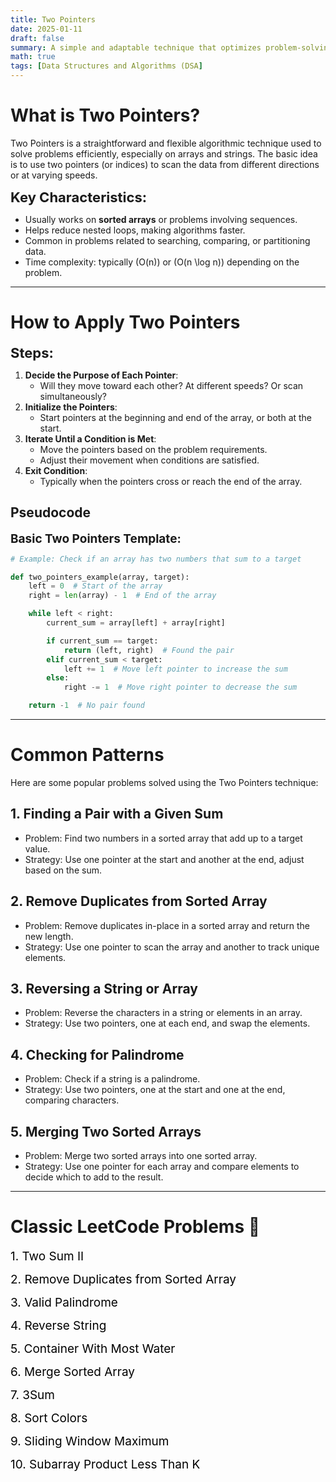 ```yaml
---
title: Two Pointers
date: 2025-01-11
draft: false
summary: A simple and adaptable technique that optimizes problem-solving by scanning arrays efficiently
math: true
tags: [Data Structures and Algorithms (DSA]
---
```


# **What is Two Pointers?**
Two Pointers is a straightforward and flexible algorithmic technique used to solve problems efficiently, especially on arrays and strings. The basic idea is to use two pointers (or indices) to scan the data from different directions or at varying speeds.

<span style="font-size: 22px;"><strong>Key Characteristics:</strong></span>
- Usually works on **sorted arrays** or problems involving sequences.
- Helps reduce nested loops, making algorithms faster.
- Common in problems related to searching, comparing, or partitioning data.
- Time complexity: typically \(O(n)\) or \(O(n \log n)\) depending on the problem.

---

# **How to Apply Two Pointers**
<span style="font-size: 22px;"><strong>Steps:</strong></span>
1. **Decide the Purpose of Each Pointer**:
   - Will they move toward each other? At different speeds? Or scan simultaneously?
2. **Initialize the Pointers**:
   - Start pointers at the beginning and end of the array, or both at the start.
3. **Iterate Until a Condition is Met**:
   - Move the pointers based on the problem requirements.
   - Adjust their movement when conditions are satisfied.
4. **Exit Condition**:
   - Typically when the pointers cross or reach the end of the array.

## **Pseudocode**
<span style="font-size: 19px;"><strong>Basic Two Pointers Template:</strong></span>
```python
# Example: Check if an array has two numbers that sum to a target

def two_pointers_example(array, target):
    left = 0  # Start of the array
    right = len(array) - 1  # End of the array

    while left < right:
        current_sum = array[left] + array[right]

        if current_sum == target:
            return (left, right)  # Found the pair
        elif current_sum < target:
            left += 1  # Move left pointer to increase the sum
        else:
            right -= 1  # Move right pointer to decrease the sum

    return -1  # No pair found
```

---

# **Common Patterns**
Here are some popular problems solved using the Two Pointers technique:

## 1. **Finding a Pair with a Given Sum**
- Problem: Find two numbers in a sorted array that add up to a target value.
- Strategy: Use one pointer at the start and another at the end, adjust based on the sum.

## 2. **Remove Duplicates from Sorted Array**
- Problem: Remove duplicates in-place in a sorted array and return the new length.
- Strategy: Use one pointer to scan the array and another to track unique elements.

## 3. **Reversing a String or Array**
- Problem: Reverse the characters in a string or elements in an array.
- Strategy: Use two pointers, one at each end, and swap the elements.

## 4. **Checking for Palindrome**
- Problem: Check if a string is a palindrome.
- Strategy: Use two pointers, one at the start and one at the end, comparing characters.

## 5. **Merging Two Sorted Arrays**
- Problem: Merge two sorted arrays into one sorted array.
- Strategy: Use one pointer for each array and compare elements to decide which to add to the result.

---

# **Classic LeetCode Problems 🔗**
<span style="font-size: 19px;"><a href="https://leetcode.com/problems/two-sum-ii-input-array-is-sorted/" style="color: black; text-decoration: none;" onmouseover="this.style.color='blue'" onmouseout="this.style.color='black'">1. Two Sum II</a></span>

<span style="font-size: 19px;"><a href="https://leetcode.com/problems/remove-duplicates-from-sorted-array/" style="color: black; text-decoration: none;" onmouseover="this.style.color='blue'" onmouseout="this.style.color='black'">2. Remove Duplicates from Sorted Array</a></span>

<span style="font-size: 19px;"><a href="https://leetcode.com/problems/valid-palindrome/" style="color: black; text-decoration: none;" onmouseover="this.style.color='blue'" onmouseout="this.style.color='black'">3. Valid Palindrome</a></span>

<span style="font-size: 19px;"><a href="https://leetcode.com/problems/reverse-string/" style="color: black; text-decoration: none;" onmouseover="this.style.color='blue'" onmouseout="this.style.color='black'">4. Reverse String</a></span>

<span style="font-size: 19px;"><a href="https://leetcode.com/problems/container-with-most-water/" style="color: black; text-decoration: none;" onmouseover="this.style.color='blue'" onmouseout="this.style.color='black'">5. Container With Most Water</a></span>

<span style="font-size: 19px;"><a href="https://leetcode.com/problems/merge-sorted-array/" style="color: black; text-decoration: none;" onmouseover="this.style.color='blue'" onmouseout="this.style.color='black'">6. Merge Sorted Array</a></span>

<span style="font-size: 19px;"><a href="https://leetcode.com/problems/3sum/" style="color: black; text-decoration: none;" onmouseover="this.style.color='blue'" onmouseout="this.style.color='black'">7. 3Sum</a></span>

<span style="font-size: 19px;"><a href="https://leetcode.com/problems/sort-colors/" style="color: black; text-decoration: none;" onmouseover="this.style.color='blue'" onmouseout="this.style.color='black'">8. Sort Colors</a></span>

<span style="font-size: 19px;"><a href="https://leetcode.com/problems/sliding-window-maximum/" style="color: black; text-decoration: none;" onmouseover="this.style.color='blue'" onmouseout="this.style.color='black'">9. Sliding Window Maximum</a></span>

<span style="font-size: 19px;"><a href="https://leetcode.com/problems/subarray-product-less-than-k/" style="color: black; text-decoration: none;" onmouseover="this.style.color='blue'" onmouseout="this.style.color='black'">10. Subarray Product Less Than K</a></span>
